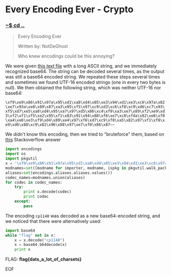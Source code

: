 # Every Encoding Ever - Crypto

### [~$ cd ..](../)

>Every Encoding Ever
>
>Written by: NotDeGhost
>
>Who knew encodings could be this annoying?

We were given [this text file](out.txt) with a long ASCII string, and we immediately recognized base64. The string can be decoded several times, as the output was still a base64 encoded string. We repeated these steps several times and sometimes we found UTF-16 encoded strings (one in every two bytes is null). We then obtained the following string, which was neither UTF-16 nor base64:

`\xf9\xe9\x86\x91\x97a\x95\xd1\xa8\xd4\x85\xe3\x94\xd1\xe3\xc6\x97a\x82\xe7\x93a\xe6\x89\x87\xa3\x95\xf5\x97\xc9\xd3\xc6\xf8\xc9\xd6\xc7\x93\xf5\xd7\xe5\xa8\xd4\x95\xa7\x97\xd5\x86\xc4\xf9\xa3\xe7\x89\xf2\xe9\xd3\xf2\xf1\xf5\xe2\x95\xf1\x83\x91\x94\x88\xf6\xe7\xc8\xf4a\x82\xe6\xf0\xa4\xe6\xe3\xf9\xd4\x89\xe4\x97\xf6\xd7\xc9\xf8\xa5\x82\x97\xf1\xf8\xe9\xd6\x88\xc9\x82\x96\x88\x97\xe7\xf0\x86\x87~~`

We didn't know this encoding, then we tried to "bruteforce" them, based on [this](ttps://stackoverflow.com/questions/3824101/how-can-i-programmatically-find-the-list-of-codecs-known-to-python) Stackoverflow answer

```python
import encodings
import os
import pkgutil
x = '\xf9\xe9\x86\x91\x97a\x95\xd1\xa8\xd4\x85\xe3\x94\xd1\xe3\xc6\x97a\x82\xe7\x93a\xe6\x89\x87\xa3\x95\xf5\x97\xc9\xd3\xc6\xf8\xc9\xd6\xc7\x93\xf5\xd7\xe5\xa8\xd4\x95\xa7\x97\xd5\x86\xc4\xf9\xa3\xe7\x89\xf2\xe9\xd3\xf2\xf1\xf5\xe2\x95\xf1\x83\x91\x94\x88\xf6\xe7\xc8\xf4a\x82\xe6\xf0\xa4\xe6\xe3\xf9\xd4\x89\xe4\x97\xf6\xd7\xc9\xf8\xa5\x82\x97\xf1\xf8\xe9\xd6\x88\xc9\x82\x96\x88\x97\xe7\xf0\x86\x87~~'
modnames=set([modname for importer, modname, ispkg in pkgutil.walk_packages(path=[os.path.dirname(encodings.__file__)], prefix='')])
aliases=set(encodings.aliases.aliases.values())
codec_names=modnames.union(aliases)
for codec in codec_names:
    try:
        print x.decode(codec)
        print codec
    except:
        pass
```

The encoding `cp1140` was decoded as a new base64-encoded string, and we noticed that there were alternatively used:

```python
import base64
while "flag" not in x:
    x = x.decode("cp1140")
    x = base64.b64decode(x)
    print x
```

FLAG: **flag{dats_a_lot_of_charsets}**

EOF
